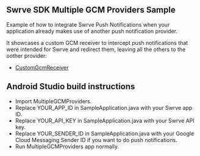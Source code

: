 Swrve SDK Multiple GCM Providers Sample
---------------------------------------
Example of how to integrate Swrve Push Notifications when your application already makes use of another push notification provider.

It showcases a custom GCM receiver to intercept push notifications that were intended for Swrve and redirect them, leaving all the others to the oother provider:
- [CustomGcmReceiver](src/main/java/com/swrve/sdk/sample/CustomGcmReceiver.java)

Android Studio build instructions
---------------------------------
- Import MultipleGCMProviders.
- Replace YOUR_APP_ID in SampleApplication.java with your Swrve app ID.
- Replace YOUR_API_KEY in SampleApplication.java with your Swrve API key.
- Replace YOUR_SENDER_ID in SampleApplication.java with your Google Cloud Messaging Sender ID if you want to do push notifications.
- Run MultipleGCMProviders app normally.
